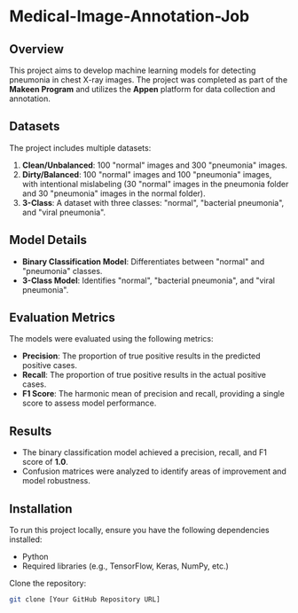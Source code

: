 # Medical-Image-Annotation-Job

## Overview
This project aims to develop machine learning models for detecting pneumonia in chest X-ray images. The project was completed as part of the **Makeen Program** and utilizes the **Appen** platform for data collection and annotation.

## Datasets
The project includes multiple datasets:
1. **Clean/Unbalanced**: 100 "normal" images and 300 "pneumonia" images.
2. **Dirty/Balanced**: 100 "normal" images and 100 "pneumonia" images, with intentional mislabeling (30 "normal" images in the pneumonia folder and 30 "pneumonia" images in the normal folder).
3. **3-Class**: A dataset with three classes: "normal", "bacterial pneumonia", and "viral pneumonia".

## Model Details
- **Binary Classification Model**: Differentiates between "normal" and "pneumonia" classes.
- **3-Class Model**: Identifies "normal", "bacterial pneumonia", and "viral pneumonia".

## Evaluation Metrics
The models were evaluated using the following metrics:
- **Precision**: The proportion of true positive results in the predicted positive cases.
- **Recall**: The proportion of true positive results in the actual positive cases.
- **F1 Score**: The harmonic mean of precision and recall, providing a single score to assess model performance.

## Results
- The binary classification model achieved a precision, recall, and F1 score of **1.0**.
- Confusion matrices were analyzed to identify areas of improvement and model robustness.

## Installation
To run this project locally, ensure you have the following dependencies installed:
- Python
- Required libraries (e.g., TensorFlow, Keras, NumPy, etc.)

Clone the repository:
```bash
git clone [Your GitHub Repository URL]
